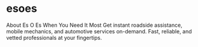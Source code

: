 # esoes
About Es O Es When You Need It Most Get instant roadside assistance, mobile mechanics, and automotive services on-demand. Fast, reliable, and vetted professionals at your fingertips.
